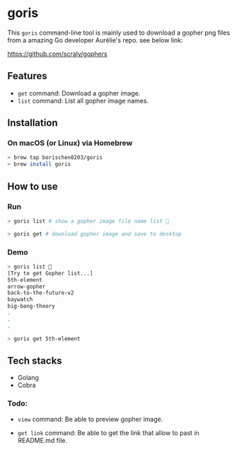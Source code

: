 # goris
This `goris` command-line tool is mainly used to download a gopher png files from a amazing Go developer Aurélie's repo.
see below link:

https://github.com/scraly/gophers


## Features
- `get` command: Download a gopher image.
- `list` command: List all gopher image names.

## Installation

### On macOS (or Linux) via Homebrew
```bash
> brew tap borischen0203/goris
> brew install goris
```

## How to use

### Run
```bash
> goris list # show a gopher image file name list 

> goris get # download gopher image and save to desktop
```

### Demo
```bash
> goris list 
[Try to get Gopher list...]
5th-element
arrow-gopher
back-to-the-future-v2
baywatch
big-bang-theory
.
.
.

> goris get 5th-element
```

## Tech stacks
- Golang
- Cobra



### Todo:
- `view` command: Be able to preview gopher image.

- `get link` command: Be able to get the link that allow to past in README.md file.




